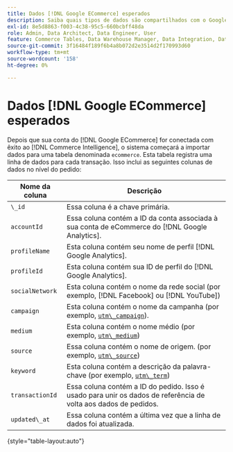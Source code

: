 ```yaml
---
title: Dados [!DNL Google ECommerce] esperados
description: Saiba quais tipos de dados são compartilhados com o Google ECommerce.
exl-id: 8e5d8863-f003-4c38-95c5-660bcbff48da
role: Admin, Data Architect, Data Engineer, User
feature: Commerce Tables, Data Warehouse Manager, Data Integration, Data Import/Export
source-git-commit: 3f16484f189f6b4a8b072d2e3514d2f170993d60
workflow-type: tm+mt
source-wordcount: '158'
ht-degree: 0%

---
```


# Dados [!DNL Google ECommerce] esperados

Depois que sua conta do [!DNL Google ECommerce] for conectada com êxito ao [!DNL Commerce Intelligence], o sistema começará a importar dados para uma tabela denominada `ecommerce`. Esta tabela registra uma linha de dados para cada transação. Isso inclui as seguintes colunas de dados no nível do pedido:

| Nome da coluna | Descrição |
|-----|-----|
| `\_id` | Essa coluna é a chave primária. |
| `accountId` | Essa coluna contém a ID da conta associada à sua conta de eCommerce do [!DNL Google Analytics]. |
| `profileName` | Esta coluna contém seu nome de perfil [!DNL Google Analytics]. |
| `profileId` | Esta coluna contém sua ID de perfil do [!DNL Google Analytics]. |
| `socialNetwork` | Esta coluna contém o nome da rede social (por exemplo, [!DNL Facebook] ou [!DNL YouTube]) |
| `campaign` | Esta coluna contém o nome da campanha (por exemplo, [`utm\_campaign`](https://support.google.com/analytics/answer/1033867?hl=en)). |
| `medium` | Esta coluna contém o nome médio (por exemplo, [`utm\_medium`](https://support.google.com/analytics/answer/1033867?hl=en)) |
| `source` | Essa coluna contém o nome de origem. (por exemplo, [`utm\_source`](https://support.google.com/analytics/answer/1033867?hl=en)) |
| `keyword` | Esta coluna contém a descrição da palavra-chave (por exemplo, [`utm\_term`](https://support.google.com/analytics/answer/1033867?hl=en)) |
| `transactionId` | Essa coluna contém a ID do pedido. Isso é usado para unir os dados de referência de volta aos dados de pedidos. |
| `updated\_at` | Essa coluna contém a última vez que a linha de dados foi atualizada. |

{style="table-layout:auto"}
